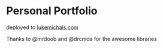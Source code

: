 # Personal Portfolio

deployed to [lukemichals.com](https://lukemichals.com)

Thanks to @mrdoob and @drcmda for the awesome libraries
